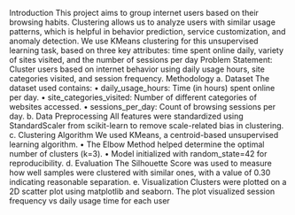 Introduction
This project aims to group internet users based on their browsing habits. Clustering allows us to analyze users with similar usage patterns, which is helpful in behavior prediction, service customization, and anomaly detection. We use KMeans clustering for this unsupervised learning task, based on three key attributes: time spent online daily, variety of sites visited, and the number of sessions per day
Problem Statement:
Cluster users based on internet behavior using daily usage hours, site categories visited, and session frequency.
Methodology
a. Dataset
The dataset used contains:
•	daily_usage_hours: Time (in hours) spent online per day.
•	site_categories_visited: Number of different categories of websites accessed.
•	sessions_per_day: Count of browsing sessions per day.
b. Data Preprocessing
All features were standardized using StandardScaler from scikit-learn to remove scale-related bias in clustering.
c. Clustering Algorithm
We used KMeans, a centroid-based unsupervised learning algorithm.
•	The Elbow Method helped determine the optimal number of clusters (k=3).
•	Model initialized with random_state=42 for reproducibility.
d. Evaluation
The Silhouette Score was used to measure how well samples were clustered with similar ones, with a value of 0.30 indicating reasonable separation.
e. Visualization
Clusters were plotted on a 2D scatter plot using matplotlib and seaborn. The plot visualized session frequency vs daily usage time for each user
